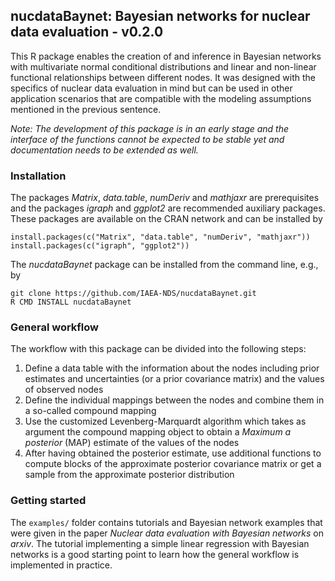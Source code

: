 ## nucdataBaynet: Bayesian networks for nuclear data evaluation - v0.2.0

This R package enables the creation of and inference in Bayesian networks with multivariate normal conditional distributions and linear and non-linear functional relationships between different nodes.
It was designed with the specifics of nuclear data evaluation in mind but can be used in other application scenarios that are compatible with the modeling assumptions mentioned in the previous sentence. 

*Note: The development of this package is in an early stage and the interface of the functions cannot be expected to be stable yet and documentation needs to be extended as well.*

### Installation

The packages *Matrix*, *data.table*, *numDeriv* and *mathjaxr* are prerequisites and the packages *igraph* and *ggplot2* are recommended auxiliary packages. These packages are available on the CRAN network and can be installed by

    install.packages(c("Matrix", "data.table", "numDeriv", "mathjaxr"))
    install.packages(c("igraph", "ggplot2"))

The *nucdataBaynet* package can be installed from the command line, e.g., by

    git clone https://github.com/IAEA-NDS/nucdataBaynet.git
    R CMD INSTALL nucdataBaynet

### General workflow

The workflow with this package can be divided into the following steps:

1.  Define a data table with the information about the nodes including prior estimates and uncertainties (or a prior covariance matrix) and the values of observed nodes
2.  Define the individual mappings between the nodes and combine them in a so-called compound mapping
3.  Use the customized Levenberg-Marquardt algorithm which takes as argument the compound mapping object to obtain a *Maximum a posterior* (MAP) estimate of the values of the nodes
4.  After having obtained the posterior estimate, use additional functions to compute blocks of the approximate posterior covariance matrix or get a sample from the approximate posterior distribution

### Getting started

The `examples/` folder contains tutorials and Bayesian network examples that were given in the paper *Nuclear data evaluation with Bayesian networks* on *arxiv*. The tutorial implementing a simple linear regression with Bayesian networks is a good starting point to learn how the general workflow is implemented in practice.
